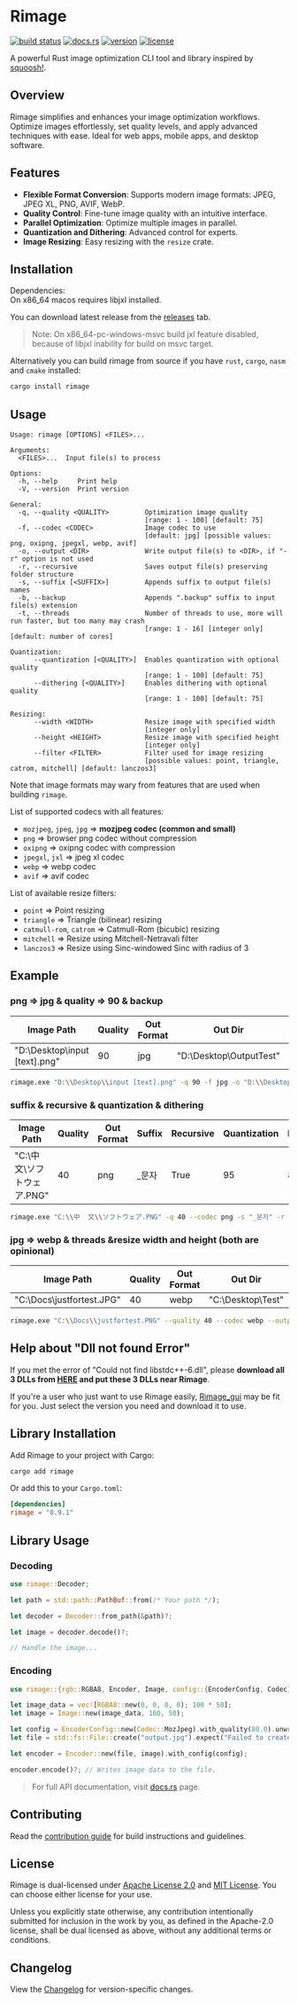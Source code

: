 # Rimage

[![build status](https://img.shields.io/github/actions/workflow/status/SalOne22/rimage/rimage.yml?label=rimage&style=flat-square)](https://github.com/SalOne22/rimage/actions?query=branch%3Amain+)
[![docs.rs](https://img.shields.io/docsrs/rimage/latest?style=flat-square)](https://docs.rs/rimage)
[![version](https://img.shields.io/crates/v/rimage?style=flat-square)](https://crates.io/crates/rimage)
[![license](https://img.shields.io/crates/l/rimage?style=flat-square)](https://github.com/SalOne22/rimage)

A powerful Rust image optimization CLI tool and library inspired by [squoosh!](https://squoosh.app/).

## Overview

Rimage simplifies and enhances your image optimization workflows. Optimize images effortlessly, set quality levels, and apply advanced techniques with ease. Ideal for web apps, mobile apps, and desktop software.

## Features

- **Flexible Format Conversion**: Supports modern image formats: JPEG, JPEG XL, PNG, AVIF, WebP.
- **Quality Control**: Fine-tune image quality with an intuitive interface.
- **Parallel Optimization**: Optimize multiple images in parallel.
- **Quantization and Dithering**: Advanced control for experts.
- **Image Resizing**: Easy resizing with the `resize` crate.

## Installation

Dependencies:  
On x86_64 macos requires libjxl installed.

You can download latest release from the [releases](https://github.com/SalOne22/rimage/releases) tab.

> Note: On x86_64-pc-windows-msvc build jxl feature disabled, because of libjxl inability for build on msvc target.

Alternatively you can build rimage from source if you have `rust`, `cargo`, `nasm` and `cmake` installed:

```sh
cargo install rimage
```

## Usage

```text
Usage: rimage [OPTIONS] <FILES>...

Arguments:
  <FILES>...  Input file(s) to process

Options:
  -h, --help     Print help
  -V, --version  Print version

General:
  -q, --quality <QUALITY>         Optimization image quality
                                  [range: 1 - 100] [default: 75]
  -f, --codec <CODEC>             Image codec to use
                                  [default: jpg] [possible values: png, oxipng, jpegxl, webp, avif]
  -o, --output <DIR>              Write output file(s) to <DIR>, if "-r" option is not used
  -r, --recursive                 Saves output file(s) preserving folder structure
  -s, --suffix [<SUFFIX>]         Appends suffix to output file(s) names
  -b, --backup                    Appends ".backup" suffix to input file(s) extension
  -t, --threads                   Number of threads to use, more will run faster, but too many may crash
                                  [range: 1 - 16] [integer only] [default: number of cores]

Quantization:
      --quantization [<QUALITY>]  Enables quantization with optional quality
                                  [range: 1 - 100] [default: 75]
      --dithering [<QUALITY>]     Enables dithering with optional quality
                                  [range: 1 - 100] [default: 75]

Resizing:
      --width <WIDTH>             Resize image with specified width
                                  [integer only]
      --height <HEIGHT>           Resize image with specified height
                                  [integer only]
      --filter <FILTER>           Filter used for image resizing
                                  [possible values: point, triangle, catrom, mitchell] [default: lanczos3]
```

Note that image formats may wary from features that are used when building `rimage`.

List of supported codecs with all features:

- `mozjpeg`, `jpeg`, `jpg` => **mozjpeg codec (common and small)**
- `png` => browser png codec without compression
- `oxipng` => oxipng codec with compression
- `jpegxl`, `jxl` => jpeg xl codec
- `webp` => webp codec
- `avif` => avif codec

List of available resize filters:

- `point` => Point resizing
- `triangle` => Triangle (bilinear) resizing
- `catmull-rom`, `catrom` => Catmull-Rom (bicubic) resizing
- `mitchell` => Resize using Mitchell-Netravali filter
- `lanczos3` => Resize using Sinc-windowed Sinc with radius of 3

## Example

### png => jpg & quality => 90 & backup

| Image Path                      | Quality | Out Format | Out Dir                   | Backup |
| ------------------------------- | ------- | ---------- | ------------------------- | ------ |
| "D:\\Desktop\\input [text].png" | 90      | jpg        | "D:\\Desktop\\OutputTest" | True   |

```sh
rimage.exe "D:\\Desktop\\input [text].png" -q 90 -f jpg -o "D:\\Desktop\\OutputTest" -b
```

### suffix & recursive & quantization & dithering

| Image Path                    | Quality | Out Format | Suffix | Recursive | Quantization | Dithering |
| ----------------------------- | ------- | ---------- | ------ | --------- | ------------ | --------- |
| "C:\\中 文\\ソフトウェア.PNG" | 40      | png        | \_문자 | True      | 95           | 85        |

```sh
rimage.exe "C:\\中  文\\ソフトウェア.PNG" -q 40 --codec png -s "_문자" -r --quantization 95 --dithering 85
```

### jpg => webp & threads &resize width and height (both are opinional)

| Image Path                  | Quality | Out Format | Out Dir             | Threads | Width | Height |
| --------------------------- | ------- | ---------- | ------------------- | ------- | ----- | ------ |
| "C:\\Docs\\justfortest.JPG" | 40      | webp       | "C:\\Desktop\\Test" | 4       | 60    | 10     |

```sh
rimage.exe "C:\\Docs\\justfortest.PNG" --quality 40 --codec webp --output "C:\\Desktop\\Test" --threads 4 --width 60 --height 10
```

## Help about "Dll not found Error"

If you met the error of "Could not find libstdc++-6.dll", please **download all 3 DLLs from [HERE](https://github.com/Mikachu2333/rimage_gui/releases/tag/0.0.0.0) and put these 3 DLLs near Rimage**.

If you're a user who just want to use Rimage easily, [Rimage_gui](https://github.com/Mikachu2333/rimage_gui/releases/) may be fit for you. Just select the version you need and download it to use.

## Library Installation

Add Rimage to your project with Cargo:

```sh
cargo add rimage
```

Or add this to your `Cargo.toml`:

```toml
[dependencies]
rimage = "0.9.1"
```

## Library Usage

### Decoding

```rs
use rimage::Decoder;

let path = std::path::PathBuf::from(/* Your path */);

let decoder = Decoder::from_path(&path)?;

let image = decoder.decode()?;

// Handle the image...
```

### Encoding

```rs
use rimage::{rgb::RGBA8, Encoder, Image, config::{EncoderConfig, Codec}};

let image_data = vec![RGBA8::new(0, 0, 0, 0); 100 * 50];
let image = Image::new(image_data, 100, 50);

let config = EncoderConfig::new(Codec::MozJpeg).with_quality(80.0).unwrap();
let file = std::fs::File::create("output.jpg").expect("Failed to create file");

let encoder = Encoder::new(file, image).with_config(config);

encoder.encode()?; // Writes image data to the file.
```

> For full API documentation, visit [docs.rs](https://docs.rs/rimage) page.

## Contributing

Read the [contribution guide](CONTRIBUTING.md) for build instructions and guidelines.

## License

Rimage is dual-licensed under [Apache License 2.0](https://www.apache.org/licenses/LICENSE-2.0) and [MIT License](https://opensource.org/licenses/MIT). You can choose either license for your use.

Unless you explicitly state otherwise, any contribution intentionally submitted for inclusion in the work by you, as defined in the Apache-2.0 license, shall be dual licensed as above, without any additional terms or conditions.

## Changelog

View the [Changelog](CHANGELOG.md) for version-specific changes.
